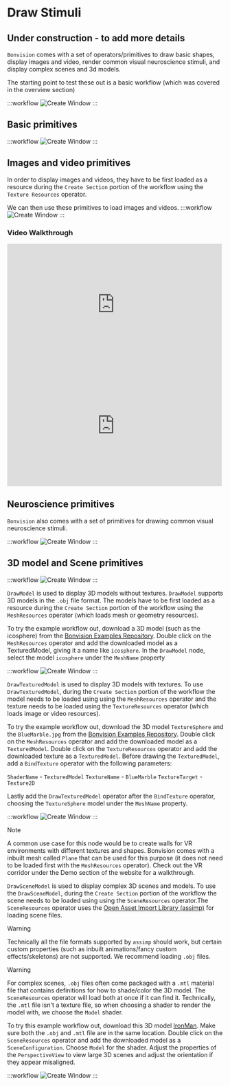 # Draw Stimuli
## Under construction - to add more details
`Bonvision` comes with a set of operators/primitives to draw basic shapes, display images and video, render common visual neuroscience stimuli, and display complex scenes and 3d models.

The starting point to test these out is a basic workflow (which was covered in the overview section)

:::workflow
![Create Window](../workflows/overview-draw-circle.bonsai)
:::

## Basic primitives

:::workflow
![Create Window](../workflows/basic-primitives.bonsai)
:::


## Images and video primitives
In order to display images and videos, they have to be first loaded as a resource during the `Create Section` portion of the workflow using the `Texture Resources` operator.

We can then use these primitives to load images and videos.
:::workflow
![Create Window](../workflows/image-video-primitives.bonsai)
:::


### Video Walkthrough
<div style="max-width: 500px;">
<iframe width=100% height="282" src="https://www.youtube.com/embed/I3JuU_-PJuE" title="BonVision quick tips: How to display an image" frameborder="0" allow="accelerometer; autoplay; clipboard-write; encrypted-media; gyroscope; picture-in-picture; web-share" referrerpolicy="strict-origin-when-cross-origin" allowfullscreen></iframe>
</div>

<div style="max-width: 500px">
<iframe width=100% height="282" src="https://www.youtube.com/embed/gYlgBgvSrmg" title="BonVision quick tips: Playing a movie" frameborder="0" allow="accelerometer; autoplay; clipboard-write; encrypted-media; gyroscope; picture-in-picture; web-share" referrerpolicy="strict-origin-when-cross-origin" allowfullscreen></iframe>
</div>


## Neuroscience primitives
`Bonvision` also comes with a set of primitives for drawing common visual neuroscience stimuli.

:::workflow
![Create Window](../workflows/neuroscience-primitives.bonsai)
:::

## 3D model and Scene primitives

:::workflow
![Create Window](../workflows/scene-model-primitives.bonsai)
:::

`DrawModel` is used to display 3D models without textures. `DrawModel` supports 3D models in the `.obj` file format.
The models have to be first loaded as a resource during the `Create Section` portion of the workflow using the `MeshResources` operator (which loads mesh or geometry resources).

To try the example workflow out, download a 3D model (such as the icosphere) from the [Bonvision Examples Repository](https://github.com/bonvision/examples/tree/master/Primitives).
Double click on the `MeshResources` operator and add the downloaded model as a TexturedModel, giving it a name like `icosphere`.
In the `DrawModel` node, select the model `icosphere` under the `MeshName` property

:::workflow
![Create Window](../workflows/draw-stimuli-model.bonsai)
:::

`DrawTexturedModel` is used to display 3D models with textures.  To use `DrawTexturedModel`, during the `Create Section` portion of the workflow the model needs to be loaded using using the  `MeshResources` operator and the texture needs to be loaded using the `TextureResources` operator (which loads image or video resources).

To try the example workflow out, download the 3D model `TextureSphere` and the `BlueMarble.jpg` from the [Bonvision Examples Repository](https://github.com/bonvision/examples/tree/master/Primitives).
Double click on the `MeshResources` operator and add the downloaded model as a `TexturedModel`. Double click on the `TextureResources` operator and add the downloaded texture as a `TexturedModel`. 
Before drawing the  `TexturedModel`, add a `BindTexture` operator with the following parameters:

`ShaderName` - `TexturedModel`
`TextureName` - `BlueMarble`
`TextureTarget` - `Texture2D`

Lastly add the `DrawTexturedModel` operator after the `BindTexture` operator, choosing the `TextureSphere` model under the `MeshName` property.

:::workflow
![Create Window](../workflows/draw-stimuli-textured-model.bonsai)
:::

> [!Note]
> A common use case for this node would be to create walls for VR environments with different textures and shapes. Bonvision comes with a inbuilt mesh called `Plane` that can be used for this purpose (it does not need to be loaded first with the `MeshResources` operator). Check out the VR corridor under the Demo section of the website for a walkthrough.

`DrawSceneModel` is used to display complex 3D scenes and models.  To use the `DrawSceneModel`, during the `Create Section` portion of the workflow the scene needs to be loaded using using the `SceneResources` operator.The `SceneResources` operator uses the [Open Asset Import Library (assimp)](https://github.com/assimp/assimp) for loading scene files. 

> [!Warning]
> Technically all the file formats supported by `assimp` should work, but certain custom properties (such as inbuilt animations/fancy custom effects/skeletons) are not supported. We recommend loading `.obj` files.

> [!Warning]
> For complex scenes, `.obj` files often come packaged with a `.mtl` material file that contains definitions for how to shade/color the 3D model. The `SceneResources` operator will load both at once if it can find it. Technically, the `.mtl` file isn't a texture file, so when choosing a shader to render the model with, we choose the `Model` shader.

To try this example workflow out, download this 3D model [IronMan](https://free3d.com/3d-model/ironman-rigged-original-model--98611.html). Make sure both the `.obj` and `.mtl` file are in the same location. Double click on the `SceneResources` operator and add the downloaded model as a `SceneConfiguration`. Choose `Model` for the shader. Adjust the properties of the `PerspectiveView` to view  large 3D scenes and adjust the orientation if they appear misaligned.

:::workflow
![Create Window](../workflows/draw-stimuli-scene.bonsai)
:::





